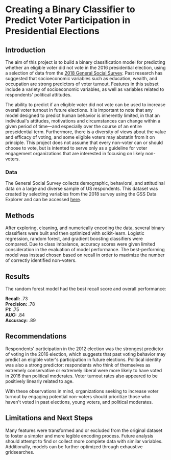 # Creating a Binary Classifier to Predict Voter Participation in Presidential Elections

## Introduction 
The aim of this project is to build a binary classification model for predicting whether an eligible voter did not vote in the 2016 presidential election, using  a selection of data from the [2018 General Social Survey](https://gss.norc.org/). 
Past research has suggested that socioeconomic variables such as education, wealth, and occupation are strong predictors of voter turnout. Features in this subset include a variety of socioeconomic variables, as well as variables related to respondents' political attitudes. 

The ability to predict if an eligible voter did not vote can be used to increase overall voter turnout in future elections. It is important to note that any model designed to predict human behavior is inherently limited, in that an individual's attitudes, motivations and circumstances can change within a given period of time—and especially over the course of an entire preseidential term. Furthermore, there is a diversity of views about the value and efficacy of voting, and some eligible voters may abstatin from it on principle. This project does not assume that every non-voter can or should choose to vote, but is intented to serve only as a guideline for voter engagement organizations that are interested in focusing on likely non-voters.

### Data
The General Social Survey collects demographic, behavioral, and attitudinal data on a large and diverse sample of US respondents. This dataset was created by selecting variables from the 2018 survey using the GSS Data Explorer and can be accessed [here](https://gssdataexplorer.norc.org/projects/86577). 

## Methods
After exploring, cleaning, and numerically encoding the data, several binary classifiers were built and then optimized with scikit-learn. Logistic regression, random forest, and gradient boosting classifiers were compared. Due to class imbalance, accuracy scores were given limited consideration in the evaluation of model performance. The best-performing model was instead chosen based on recall in order to maximize the number of correctly identified non-voters.

## Results
The random forest model had the best recall score and overall performance:


<b>Recall:</b> .73
<br>
<b>Precision:</b> .78
<br>
<b>F1:</b> .75
<br>
<b>AUC:</b> .84
<br>
<b>Accuracy:</b> .89

## Recommendations 
Respondents' participation in the 2012 election was the strongest predictor of voting in the 2016 election, which suggests that past voting behavior may predict an eligible voter's participation in future elections. Political identity was also a strong predictor: respondents who think of themselves as extremely conservative or extremely liberal were more likely to have voted in 2016 than political moderates. Voter turnout rates also appeared to be positively linearly related to age.

With these observations in mind, organizations seeking to increase voter turnout by engaging potential non-voters should prioritize those who haven't voted in past elections, young voters, and political moderates.

## Limitations and Next Steps
Many features were transformed and or excluded from the original dataset to foster a simpler and more legible encoding process. Future analysis should attempt to find or collect more complete data with similar variables. Additionally, models can be further optimized through exhaustive gridsearches.
